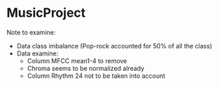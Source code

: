 # MusicProject

Note to examine:

- Data class imbalance (Pop-rock accounted for 50% of all the class)
- Data examine:
    + Column MFCC mean1-4 to remove
    + Chroma seems to be normalized already
    + Column Rhythm 24 not to be taken into account 
    
